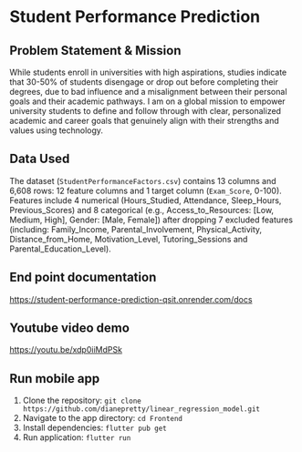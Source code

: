 # Student Performance Prediction

## Problem Statement & Mission
While students enroll in universities with high aspirations, studies indicate that 30-50% of students disengage or drop out before completing their degrees, due to bad influence and a misalignment between their personal goals and their academic pathways. I am on a global mission to empower university students to define and follow through with clear, personalized academic and career goals that genuinely align with their strengths and values using technology.

## Data Used
The dataset (`StudentPerformanceFactors.csv`) contains 13 columns and 6,608 rows: 12 feature columns and 1 target column (`Exam_Score`, 0-100). Features include 4 numerical (Hours_Studied, Attendance, Sleep_Hours, Previous_Scores) and 8 categorical (e.g., Access_to_Resources: [Low, Medium, High], Gender: [Male, Female]) after dropping 7 excluded features (including: Family_Income, Parental_Involvement, Physical_Activity, Distance_from_Home, Motivation_Level, Tutoring_Sessions and Parental_Education_Level). 

## End point documentation
https://student-performance-prediction-qsit.onrender.com/docs

## Youtube video demo
https://youtu.be/xdp0iiMdPSk

## Run mobile app
1. Clone the repository: `git clone https://github.com/dianepretty/linear_regression_model.git`
2. Navigate to the app directory: `cd Frontend`
3. Install dependencies: `flutter pub get`
4. Run application: `flutter run`
